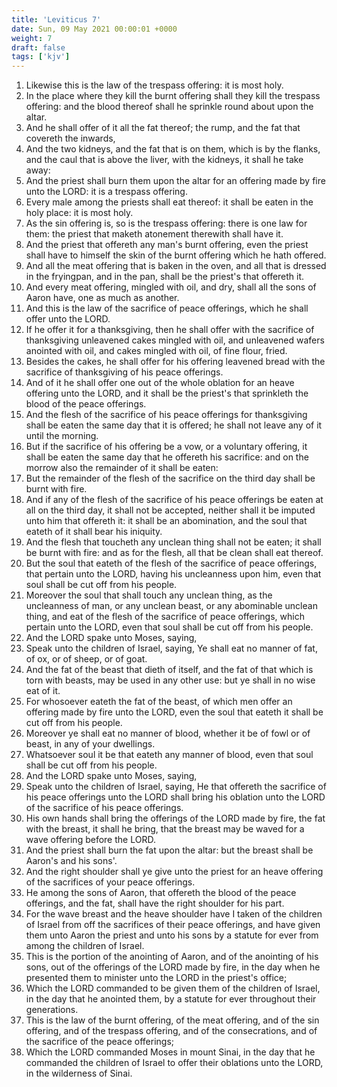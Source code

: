 ```yaml
---
title: 'Leviticus 7'
date: Sun, 09 May 2021 00:00:01 +0000
weight: 7
draft: false
tags: ['kjv'] 
---
```


1. Likewise this is the law of the trespass offering: it is most holy.
2. In the place where they kill the burnt offering shall they kill the trespass offering: and the blood thereof shall he sprinkle round about upon the altar.
3. And he shall offer of it all the fat thereof; the rump, and the fat that covereth the inwards,
4. And the two kidneys, and the fat that is on them, which is by the flanks, and the caul that is above the liver, with the kidneys, it shall he take away:
5. And the priest shall burn them upon the altar for an offering made by fire unto the LORD: it is a trespass offering.
6. Every male among the priests shall eat thereof: it shall be eaten in the holy place: it is most holy.
7. As the sin offering is, so is the trespass offering: there is one law for them: the priest that maketh atonement therewith shall have it.
8. And the priest that offereth any man's burnt offering, even the priest shall have to himself the skin of the burnt offering which he hath offered.
9. And all the meat offering that is baken in the oven, and all that is dressed in the fryingpan, and in the pan, shall be the priest's that offereth it.
10. And every meat offering, mingled with oil, and dry, shall all the sons of Aaron have, one as much as another.
11. And this is the law of the sacrifice of peace offerings, which he shall offer unto the LORD.
12. If he offer it for a thanksgiving, then he shall offer with the sacrifice of thanksgiving unleavened cakes mingled with oil, and unleavened wafers anointed with oil, and cakes mingled with oil, of fine flour, fried.
13. Besides the cakes, he shall offer for his offering leavened bread with the sacrifice of thanksgiving of his peace offerings.
14. And of it he shall offer one out of the whole oblation for an heave offering unto the LORD, and it shall be the priest's that sprinkleth the blood of the peace offerings.
15. And the flesh of the sacrifice of his peace offerings for thanksgiving shall be eaten the same day that it is offered; he shall not leave any of it until the morning.
16. But if the sacrifice of his offering be a vow, or a voluntary offering, it shall be eaten the same day that he offereth his sacrifice: and on the morrow also the remainder of it shall be eaten:
17. But the remainder of the flesh of the sacrifice on the third day shall be burnt with fire.
18. And if any of the flesh of the sacrifice of his peace offerings be eaten at all on the third day, it shall not be accepted, neither shall it be imputed unto him that offereth it: it shall be an abomination, and the soul that eateth of it shall bear his iniquity.
19. And the flesh that toucheth any unclean thing shall not be eaten; it shall be burnt with fire: and as for the flesh, all that be clean shall eat thereof.
20. But the soul that eateth of the flesh of the sacrifice of peace offerings, that pertain unto the LORD, having his uncleanness upon him, even that soul shall be cut off from his people.
21. Moreover the soul that shall touch any unclean thing, as the uncleanness of man, or any unclean beast, or any abominable unclean thing, and eat of the flesh of the sacrifice of peace offerings, which pertain unto the LORD, even that soul shall be cut off from his people.
22. And the LORD spake unto Moses, saying,
23. Speak unto the children of Israel, saying, Ye shall eat no manner of fat, of ox, or of sheep, or of goat.
24. And the fat of the beast that dieth of itself, and the fat of that which is torn with beasts, may be used in any other use: but ye shall in no wise eat of it.
25. For whosoever eateth the fat of the beast, of which men offer an offering made by fire unto the LORD, even the soul that eateth it shall be cut off from his people.
26. Moreover ye shall eat no manner of blood, whether it be of fowl or of beast, in any of your dwellings.
27. Whatsoever soul it be that eateth any manner of blood, even that soul shall be cut off from his people.
28. And the LORD spake unto Moses, saying,
29. Speak unto the children of Israel, saying, He that offereth the sacrifice of his peace offerings unto the LORD shall bring his oblation unto the LORD of the sacrifice of his peace offerings.
30. His own hands shall bring the offerings of the LORD made by fire, the fat with the breast, it shall he bring, that the breast may be waved for a wave offering before the LORD.
31. And the priest shall burn the fat upon the altar: but the breast shall be Aaron's and his sons'.
32. And the right shoulder shall ye give unto the priest for an heave offering of the sacrifices of your peace offerings.
33. He among the sons of Aaron, that offereth the blood of the peace offerings, and the fat, shall have the right shoulder for his part.
34. For the wave breast and the heave shoulder have I taken of the children of Israel from off the sacrifices of their peace offerings, and have given them unto Aaron the priest and unto his sons by a statute for ever from among the children of Israel.
35. This is the portion of the anointing of Aaron, and of the anointing of his sons, out of the offerings of the LORD made by fire, in the day when he presented them to minister unto the LORD in the priest's office;
36. Which the LORD commanded to be given them of the children of Israel, in the day that he anointed them, by a statute for ever throughout their generations.
37. This is the law of the burnt offering, of the meat offering, and of the sin offering, and of the trespass offering, and of the consecrations, and of the sacrifice of the peace offerings;
38. Which the LORD commanded Moses in mount Sinai, in the day that he commanded the children of Israel to offer their oblations unto the LORD, in the wilderness of Sinai.
